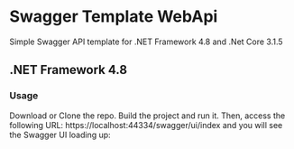# Swagger Template WebApi

Simple Swagger API template for .NET Framework 4.8 and .Net Core 3.1.5

## .NET Framework 4.8

### Usage

Download or Clone the repo. Build the project and run it. Then, access the following URL: https://localhost:44334/swagger/ui/index and you will see the Swagger UI loading up:


